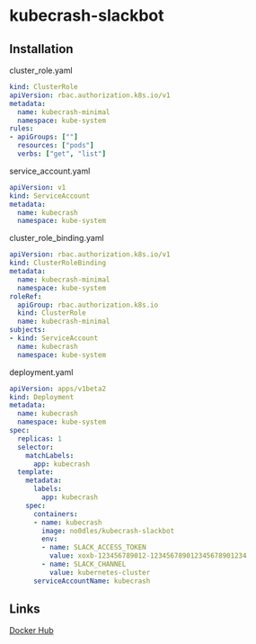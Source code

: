 # kubecrash-slackbot

## Installation

cluster_role.yaml
```yaml
kind: ClusterRole
apiVersion: rbac.authorization.k8s.io/v1
metadata:
  name: kubecrash-minimal
  namespace: kube-system
rules:
- apiGroups: [""]
  resources: ["pods"]
  verbs: ["get", "list"]
```

service_account.yaml
```yaml
apiVersion: v1
kind: ServiceAccount
metadata:
  name: kubecrash
  namespace: kube-system
```

cluster_role_binding.yaml
```yaml
apiVersion: rbac.authorization.k8s.io/v1
kind: ClusterRoleBinding
metadata:
  name: kubecrash-minimal
  namespace: kube-system
roleRef:
  apiGroup: rbac.authorization.k8s.io
  kind: ClusterRole
  name: kubecrash-minimal
subjects:
- kind: ServiceAccount
  name: kubecrash
  namespace: kube-system
```

deployment.yaml
```yaml
apiVersion: apps/v1beta2
kind: Deployment
metadata:
  name: kubecrash
  namespace: kube-system
spec:
  replicas: 1
  selector:
    matchLabels:
      app: kubecrash
  template:
    metadata:
      labels:
        app: kubecrash
    spec:
      containers:
      - name: kubecrash
        image: no0dles/kubecrash-slackbot
        env:
        - name: SLACK_ACCESS_TOKEN
          value: xoxb-123456789012-123456789012345678901234
        - name: SLACK_CHANNEL
          value: kubernetes-cluster
      serviceAccountName: kubecrash
```

## Links
[Docker Hub](https://hub.docker.com/r/no0dles/kubecrash-slackbot/)